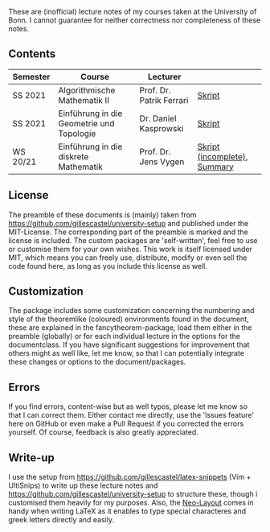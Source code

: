 These are (inofficial) lecture notes of my courses taken at the University of Bonn. I cannot guarantee for neither correctness nor completeness of these notes.

## Contents
| Semester | Course | Lecturer | |
| --- | --- | --- | --- |
| SS 2021 | Algorithmische Mathematik II | Prof. Dr. Patrik Ferrari | [Skript](kesslermaximilian.github.io/LectureNotesBonn/2021_AlgorithmischeMathematikII.pdf) |
| SS 2021 | Einführung in die Geometrie und Topologie | Dr. Daniel Kasprowski | [Skript](kesslermaximilian.github.io/LectureNotesBonn/2021_Topologie.pdf)|
| WS 20/21 | Einführung in die diskrete Mathematik | Prof. Dr. Jens Vygen | [Skript (incomplete)](kesslermaximilian.github.io/LectureNotesBonn/2020_EDM_incomplete.pdf), [Summary](kesslermaximilian.github.io/LectureNotesBonn/2020_EDM_summary.pdf)|

## License
The preamble of these documents is (mainly) taken from https://github.com/gillescastel/university-setup and published under the MIT-License. The corresponding part of the preamble is marked and the license is included.
The custom packages are 'self-written', feel free to use or customise them for your own wishes.
This work is itself licensed under MIT, which means you can freely use, distribute, modify or even sell the code found here, as long as you include this license as well.

## Customization
The package includes some customization concerning the numbering and style of the theoremlike (coloured) environments found in the document, these are explained in the fancytheorem-package, load them either in the preamble (globally) or for each individual lecture in the options for the documentclass.
If you have significant suggestions for improvement that others might as well like, let me know, so that I can potentially integrate these changes or options to the document/packages.

## Errors
If you find errors, content-wise but as well typos, please let me know so that I can correct them. Either contact me directly, use the 'Issues feature' here on GitHub or even make a Pull Request if you corrected the errors yourself. Of course, feedback is also greatly appreciated.

## Write-up
I use the setup from https://github.com/gillescastel/latex-snippets (Vim + UltiSnips) to write up these lecture notes and https://github.com/gillescastel/university-setup to structure these, though i customised them heavily for my purposes. Also, the [Neo-Layout](https://neo-layout.org) comes in handy when writing LaTeX as it enables to type special characteres and greek letters directly and easily.
